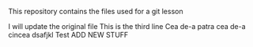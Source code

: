 This repository contains the files used for a git lesson

I will update the original file
This is the third line
Cea de-a patra
cea de-a cincea
dsafjkl
Test
ADD NEW STUFF
